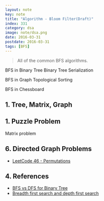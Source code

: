```yaml
---
layout: note
key: note
title: "Algorithm - Bloom Filter(Draft)"
index: 331
category: dsa
image: note/dsa.png
date: 2016-03-31
postdate: 2016-03-31
tags: [BFS]
---
```


> All of the common BFS algorithms.

BFS in Binary Tree
Binary Tree Serialization

BFS in Graph
Topological Sorting

BFS in Chessboard

## 1. Tree, Matrix, Graph

## 1. Puzzle Problem
Matrix problem

## 6. Directed Graph Problems
* [LeetCode 46 - Permutations](https://leetcode.com/problems/permutations/)


## 4. References
* [BFS vs DFS for Binary Tree](https://www.geeksforgeeks.org/bfs-vs-dfs-binary-tree/)
* [Breadth first search and depth first search](https://www.ics.uci.edu/~eppstein/161/960215.html)

